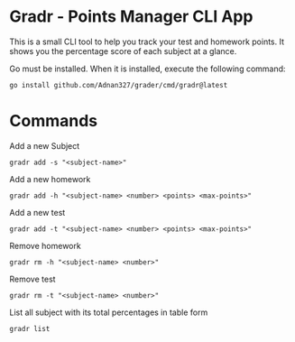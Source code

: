 # Gradr - Points Manager CLI App

This is a small CLI tool to help you track your test and homework points. It shows you the percentage score of each subject at a glance.

Go must be installed. When it is installed, execute the following command:
```shell
go install github.com/Adnan327/grader/cmd/gradr@latest
```


# Commands

Add a new Subject
```shell
gradr add -s "<subject-name>"
```
Add a new homework
```shell
gradr add -h "<subject-name> <number> <points> <max-points>"
```
Add a new test
```shell
gradr add -t "<subject-name> <number> <points> <max-points>"
```

Remove homework
```shell
gradr rm -h "<subject-name> <number>"
```
Remove test
```shell
gradr rm -t "<subject-name> <number>"
```

List all subject with its total percentages in table form
```shell
gradr list
```